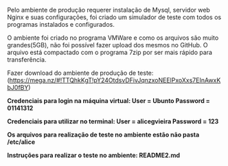 Pelo ambiente de produção requerer instalação de Mysql, servidor web Nginx e suas configurações, foi criado um simulador de teste com todos os programas instalados e configurados.

O ambiente foi criado no programa VMWare e como os arquivos são muito grandes(5GB), não foi possível fazer upload dos mesmos no GitHub. O arquivo está compactado com o programa 7zip por ser mais rápido para transferência.

Fazer download do ambiente de produção de teste: (https://mega.nz/#!TTQhkKgT!pY24OtdsvDFivJqnzxoNEElPxoXxs7EInAwxKbJ0fBY)

**Credenciais para login na máquina virtual: User = Ubunto Password = 01141312**

**Credenciais para utilizar no terminal: User = alicegvieira Password = 123**

**Os arquivos para realização de teste no ambiente estão não pasta /etc/alice**

**Instruções para realizar o teste no ambiente: README2.md**
